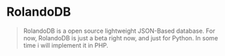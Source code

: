 # RolandoDB
>RolandoDB is a open source lightweight JSON-Based database.
>For now, RolandoDB is just a beta right now, and just for Python.
>In some time i will implement it in PHP.

